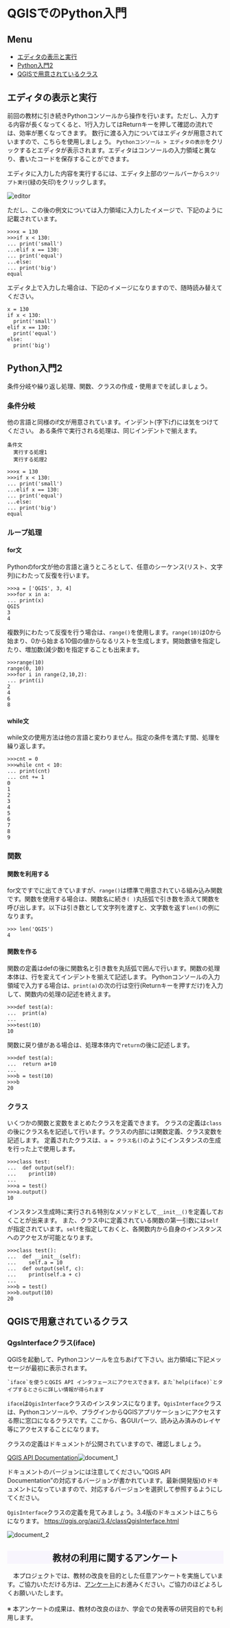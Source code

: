# QGISでのPython入門

**Menu**
------
- [エディタの表示と実行](#エディタの表示と実行)
- [Python入門2](#Python入門2)
- [QGISで用意されているクラス](#QGISで用意されているクラス)

## <a name="エディタの表示と実行"></a>エディタの表示と実行
前回の教材に引き続きPythonコンソールから操作を行います。ただし、入力する内容が長くなってくると、1行入力してはReturnキーを押して確認の流れでは、効率が悪くなってきます。
数行に渡る入力についてはエディタが用意されていますので、こちらを使用しましょう。
`Pythonコンソール > エディタの表示`をクリックするとエディタが表示されます。エディタはコンソールの入力領域と異なり、書いたコードを保存することができます。

エディタに入力した内容を実行するには、エディタ上部のツールバーから`スクリプト実行`(緑の矢印)をクリックします。

![editor](./pic/1pic-1.png)

ただし、この後の例文については入力領域に入力したイメージで、下記のように記載されています。
```
>>>x = 130
>>>if x < 130:
... print('small')
...elif x == 130:
... print('equal')
...else:
... print('big')
equal
```

エディタ上で入力した場合は、下記のイメージになりますので、随時読み替えてください。
```
x = 130
if x < 130:
  print('small')
elif x == 130:
  print('equal')
else:
  print('big')
```

## <a name="Python入門2"></a>Python入門2
条件分岐や繰り返し処理、関数、クラスの作成・使用までを試しましょう。

### 条件分岐
他の言語と同様のif文が用意されています。インデント(字下げ)には気をつけてください。
ある条件で実行される処理は、同じインデントで揃えます。

```
条件文
  実行する処理1
  実行する処理2
```
```
>>>x = 130
>>>if x < 130:
... print('small')
...elif x == 130:
... print('equal')
...else:
... print('big')
equal
```

### ループ処理

#### for文

Pythonのfor文が他の言語と違うところとして、任意のシーケンス(リスト、文字列)にわたって反復を行います。

```
>>>a = ['QGIS', 3, 4]
>>>for x in a:
... print(x)
QGIS
3
4
```

複数列にわたって反復を行う場合は、`range()`を使用します。`range(10)`は0から始まり、0から始まる10個の値からなるリストを生成します。開始数値を指定したり、増加数(減少数)を指定することも出来ます。

```
>>>range(10)
range(0, 10)
>>>for i in range(2,10,2):
... print(i)
2
4
6
8
```

#### while文
while文の使用方法は他の言語と変わりません。指定の条件を満たす間、処理を繰り返します。
```
>>>cnt = 0
>>>while cnt < 10:
... print(cnt)
... cnt += 1
0
1
2
3
4
5
6
7
8
9
```

### 関数
#### 関数を利用する
for文ですでに出てきていますが、`range()`は標準で用意されている組み込み関数です。関数を使用する場合は、関数名に続き`( )`丸括弧で引き数を添えて関数を呼び出します。以下は引き数として文字列を渡すと、文字数を返す`len()`の例になります。

```
>>> len('QGIS')
4
```

#### 関数を作る
関数の定義はdefの後に関数名と引き数を丸括弧で囲んで行います。関数の処理本体は、行を変えてインデントを揃えて記述します。
Pythonコンソールの入力領域で入力する場合は、`print(a)`の次の行は空行(Returnキーを押すだけ)を入力して、関数内の処理の記述を終えます。
```
>>>def test(a):
...  print(a)
...
>>>test(10)
10
```

関数に戻り値がある場合は、処理本体内で`return`の後に記述します。
```
>>>def test(a):
...  return a+10
...
>>>b = test(10)
>>>b
20
```

### クラス
いくつかの関数と変数をまとめたクラスを定義できます。
クラスの定義は`class`の後にクラス名を記述して行います。クラスの内部には関数定義、クラス変数を記述します。
定義されたクラスは、`a = クラス名()`のようにインスタンスの生成を行った上で使用します。

```
>>>class test:
...  def output(self):
...    print(10)
...
>>>a = test()
>>>a.output()
10
```

インスタンス生成時に実行される特別なメソッドとして`__init__()`を定義しておくことが出来ます。
また、クラス中に定義されている関数の第一引数には`self`が指定されています。`self`を指定しておくと、各関数内から自身のインスタンスへのアクセスが可能となります。
```
>>>class test():
...  def __init__(self):
...    self.a = 10
...  def output(self, c):
...    print(self.a + c)
...
>>>b = test()
>>>b.output(10)
20
```

## <a name="QGIS API"></a>QGISで用意されているクラス
### QgsInterfaceクラス(iface)

QGISを起動して、Pythonコンソールを立ちあげて下さい。出力領域に下記メッセージが最初に表示されます。

```
`iface`を使うとQGIS API インタフェースにアクセスできます。また`help(iface)`とタイプするとさらに詳しい情報が得られます
```

`iface`は`QgisInterface`クラスのインスタンスになります。`QgisInterface`クラスは、Pythonコンソールや、プラグインからQGISアプリケーションにアクセスする際に窓口になるクラスです。ここから、各GUIパーツ、読み込み済みのレイヤ等にアクセスすることになります。

クラスの定義はドキュメントが公開されていますので、確認しましょう。

[QGIS API Documentation](http://www.qgis.org/api/index.html)![document_1](./pic/1pic-2.png)

ドキュメントのバージョンには注意してください。”QGIS API Documentation”の対応するバージョンが書かれています。最新(開発版)のドキュメントになっていますので、対応するバージョンを選択して参照するようにしてください。

`QgisInterface`クラスの定義を見てみましょう。3.4版のドキュメントはこちらになります。
https://qgis.org/api/3.4/classQgisInterface.html

![document_2](./pic/1pic-3.png)

<h2 style="background-color:#F8F5FD;text-align:center;">教材の利用に関するアンケート</h2>　本プロジェクトでは、教材の改良を目的とした任意アンケートを実施しています。ご協力いただける方は、<a href="https://docs.google.com/forms/d/1r8RTFK3CPo4xNM6SdOEsAtdA0CrChD6KPVVU9kRxWRs/">アンケート</a>にお進みください。ご協力のほどよろしくお願いいたします。<br><br>※ 本アンケートの成果は、教材の改良のほか、学会での発表等の研究目的でも利用します。
